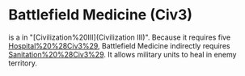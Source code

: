 # Battlefield Medicine (Civ3)

 is a in "[Civilization%20III](Civilization III)". Because it requires five [Hospital%20%28Civ3%29](hospitals), Battlefield Medicine indirectly requires [Sanitation%20%28Civ3%29](Sanitation). It allows military units to heal in enemy territory. 